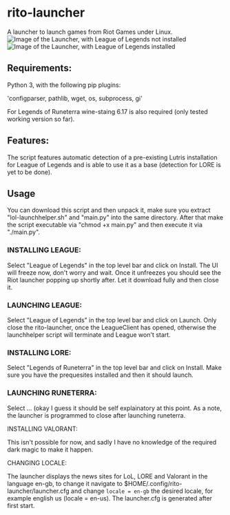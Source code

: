# rito-launcher
A launcher to launch games from Riot Games under Linux.
![Image of the Launcher, with League of Legends not installed](https://i.imgur.com/BNn7yXP.png)
![Image of the Launcher, with League of Legends installed](https://i.imgur.com/31YwpS0.png)

## Requirements:


Python 3, with the following pip plugins:

'configparser, pathlib, wget, os, subprocess, gi'

For Legends of Runeterra wine-staing 6.17 is also required (only tested working version so far).

## Features:
The script features automatic detection of a pre-existing Lutris installation for League of Legends and is able to use it as a base (detection for LORE is yet to be done).

## Usage
You can download this script and then unpack it, make sure you extract "lol-launchhelper.sh" and "main.py" into the same directory.
After that make the script executable via "chmod +x main.py" and then execute it via "./main.py".

### INSTALLING LEAGUE:

Select "League of Legends" in the top level bar and click on Install. The UI will freeze now, don't worry and wait. Once it unfreezes you should see the Riot launcher popping up shortly after. Let it download fully and then close it.

### LAUNCHING LEAGUE:

Select "League of Legends" in the top level bar and click on Launch. Only close the rito-launcher, once the LeagueClient has opened, otherwise the launchhelper script will terminate and League won't start.

### INSTALLING LORE:

Select "Legends of Runeterra" in the top level bar and click on Install. Make sure you have the prequesites installed and then it should launch.

### LAUNCHING RUNETERRA:

Select ... (okay I guess it should be self explainatory at this point. As a note, the launcher is programmed to close after launching runeterra.

INSTALLING VALORANT:

This isn't possible for now, and sadly I have no knowledge of the required dark magic to make it happen.

CHANGING LOCALE:

The launcher displays the news sites for LoL, LORE and Valorant in the language en-gb, to change it navigate to $HOME/.config/rito-launcher/launcher.cfg and change `locale = en-gb` the desired locale, for example english us (locale = en-us). The launcher.cfg is generated after first start.

